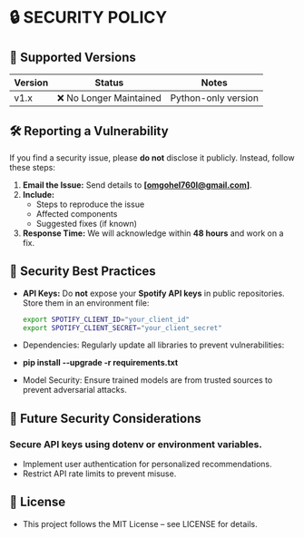 # 🔒 SECURITY POLICY  

## 📌 Supported Versions  

| Version | Status                 | Notes                  |  
|---------|------------------------|------------------------|  
| v1.x    | ❌ No Longer Maintained | Python-only version   |  

## 🛠️ Reporting a Vulnerability  
If you find a security issue, please **do not** disclose it publicly. Instead, follow these steps:  

1. **Email the Issue:** Send details to **[omgohel760l@gmail.com]**.  
2. **Include:**  
   - Steps to reproduce the issue  
   - Affected components  
   - Suggested fixes (if known)  
3. **Response Time:** We will acknowledge within **48 hours** and work on a fix.  

## 🔐 Security Best Practices  
- **API Keys:** Do **not** expose your **Spotify API keys** in public repositories. Store them in an environment file:  
  ```sh
  export SPOTIFY_CLIENT_ID="your_client_id"
  export SPOTIFY_CLIENT_SECRET="your_client_secret"
- Dependencies: Regularly update all libraries to prevent vulnerabilities:
- **pip install --upgrade -r requirements.txt** 

- Model Security: Ensure trained models are from trusted sources to prevent adversarial attacks.
## 🚀 Future Security Considerations
### Secure API keys using dotenv or environment variables.
- Implement user authentication for personalized recommendations.
 - Restrict API rate limits to prevent misuse.
## 📝 License
- This project follows the MIT License – see LICENSE for details.

